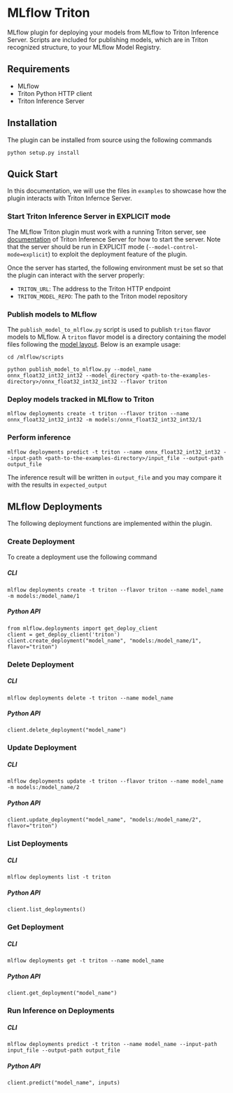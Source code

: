 <!--
# Copyright 2018-2021, NVIDIA CORPORATION & AFFILIATES. All rights reserved.
#
# Redistribution and use in source and binary forms, with or without
# modification, are permitted provided that the following conditions
# are met:
#  * Redistributions of source code must retain the above copyright
#    notice, this list of conditions and the following disclaimer.
#  * Redistributions in binary form must reproduce the above copyright
#    notice, this list of conditions and the following disclaimer in the
#    documentation and/or other materials provided with the distribution.
#  * Neither the name of NVIDIA CORPORATION nor the names of its
#    contributors may be used to endorse or promote products derived
#    from this software without specific prior written permission.
#
# THIS SOFTWARE IS PROVIDED BY THE COPYRIGHT HOLDERS ``AS IS'' AND ANY
# EXPRESS OR IMPLIED WARRANTIES, INCLUDING, BUT NOT LIMITED TO, THE
# IMPLIED WARRANTIES OF MERCHANTABILITY AND FITNESS FOR A PARTICULAR
# PURPOSE ARE DISCLAIMED.  IN NO EVENT SHALL THE COPYRIGHT OWNER OR
# CONTRIBUTORS BE LIABLE FOR ANY DIRECT, INDIRECT, INCIDENTAL, SPECIAL,
# EXEMPLARY, OR CONSEQUENTIAL DAMAGES (INCLUDING, BUT NOT LIMITED TO,
# PROCUREMENT OF SUBSTITUTE GOODS OR SERVICES; LOSS OF USE, DATA, OR
# PROFITS; OR BUSINESS INTERRUPTION) HOWEVER CAUSED AND ON ANY THEORY
# OF LIABILITY, WHETHER IN CONTRACT, STRICT LIABILITY, OR TORT
# (INCLUDING NEGLIGENCE OR OTHERWISE) ARISING IN ANY WAY OUT OF THE USE
# OF THIS SOFTWARE, EVEN IF ADVISED OF THE POSSIBILITY OF SUCH DAMAGE.
-->
# MLflow Triton

MLflow plugin for deploying your models from MLflow to Triton Inference Server. Scripts
are included for publishing models, which are in Triton recognized structure,
to your MLflow Model Registry.

## Requirements

* MLflow
* Triton Python HTTP client
* Triton Inference Server

## Installation

The plugin can be installed from source using the following commands

```
python setup.py install
```

## Quick Start

In this documentation, we will use the files in `examples` to showcase how
the plugin interacts with Triton Infernce Server.

### Start Triton Inference Server in EXPLICIT mode

The MLflow Triton plugin must work with a running Triton server, see
[documentation](https://github.com/triton-inference-server/server/blob/main/docs/quickstart.md)
of Triton Inference Server for how to start the server. Note that
the server should be run in EXPLICIT mode (`--model-control-mode=explicit`)
to exploit the deployment feature of the plugin.

Once the server has started, the following environment must be set so that the plugin
can interact with the server properly:
* `TRITON_URL`: The address to the Triton HTTP endpoint
* `TRITON_MODEL_REPO`: The path to the Triton model repository

### Publish models to MLflow

The `publish_model_to_mlflow.py` script is used to publish `triton` flavor models
to MLflow. A `triton` flavor model is a directory containing the model files
following the [model layout](https://github.com/triton-inference-server/server/blob/main/docs/model_repository.md#repository-layout).
Below is an example usage:

```
cd /mlflow/scripts

python publish_model_to_mlflow.py --model_name onnx_float32_int32_int32 --model_directory <path-to-the-examples-directory>/onnx_float32_int32_int32 --flavor triton
```

### Deploy models tracked in MLflow to Triton

```
mlflow deployments create -t triton --flavor triton --name onnx_float32_int32_int32 -m models:/onnx_float32_int32_int32/1
```

### Perform inference

```
mlflow deployments predict -t triton --name onnx_float32_int32_int32 --input-path <path-to-the-examples-directory>/input_file --output-path output_file
```

The inference result will be written in `output_file` and you may compare it
with the results in `expected_output`

## MLflow Deployments

The following deployment functions are implemented within the plugin.

### Create Deployment

To create a deployment use the following command

##### CLI
```
mlflow deployments create -t triton --flavor triton --name model_name -m models:/model_name/1
```

##### Python API
```
from mlflow.deployments import get_deploy_client
client = get_deploy_client('triton')
client.create_deployment("model_name", "models:/model_name/1", flavor="triton")
```

### Delete Deployment

##### CLI
```
mlflow deployments delete -t triton --name model_name
```

##### Python API
```
client.delete_deployment("model_name")
```

### Update Deployment

##### CLI
```
mlflow deployments update -t triton --flavor triton --name model_name -m models:/model_name/2
```

##### Python API
```
client.update_deployment("model_name", "models:/model_name/2", flavor="triton")
```

### List Deployments

##### CLI
```
mlflow deployments list -t triton
```

##### Python API
```
client.list_deployments()
```

### Get Deployment

##### CLI
```
mlflow deployments get -t triton --name model_name
```

##### Python API
```
client.get_deployment("model_name")
```

### Run Inference on Deployments

##### CLI
```
mlflow deployments predict -t triton --name model_name --input-path input_file --output-path output_file

```

##### Python API
```
client.predict("model_name", inputs)
```
